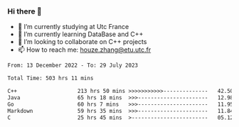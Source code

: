 ### Hi there 👋
- 🔭 I’m currently studying at Utc France
- 🌱 I’m currently learning DataBase and C++
- 👯 I’m looking to collaborate on C++ projects
- 📫 How to reach me: houze.zhang@etu.utc.fr

<!--START_SECTION:waka-->

```txt
From: 13 December 2022 - To: 29 July 2023

Total Time: 503 hrs 11 mins

C++                   213 hrs 50 mins >>>>>>>>>>>--------------   42.50 %
Java                  65 hrs 18 mins  >>>----------------------   12.98 %
Go                    60 hrs 7 mins   >>>----------------------   11.95 %
Markdown              59 hrs 35 mins  >>>----------------------   11.84 %
C                     25 hrs 45 mins  >------------------------   05.12 %
```

<!--END_SECTION:waka-->
